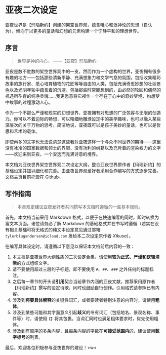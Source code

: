 # 亚夜二次设定

亚夜世界是【玛瑙新约】创建的架空世界观，蕴含唯心和泛神论的思想（自认为），倾向于以更多的童话和幻想的元素构建一个宁静平和的理想世界。

## 序言

> 世界是神的内心。
> ——【亚夜】玛瑙新约

亚夜是数不胜数的架空世界观中的一支，然而作为一个虚构的世界，亚夜拥有很多有趣的地方——包括那些清新平静、充满想象力和文学气息的氛围，包括收集精彩故事的旅行家、悉心培育植物的花匠等等自由的人类，包括充满奇思妙想的壮丽景色以及光阴年轮中蕴含着的沉淀，包括那些时常能想到的，由必然的轮回和偶然的机遇所孕育的纯净灵魂……我更愿意将它视作一个存在于心中的奇妙梦境，构想梦中故事的过程激动人心。

作为一个不那么严谨和现实的幻想世界，亚夜拥有对思想的广泛包容与无限的创造力。你可以不着边际的畅想，可以精细地雕琢设定中的美学趣味，也可以融入某些深层次的关于万物的思考。简洁地说，亚夜既可以是孩子美妙的童话，也可以是哲思和艺术的载体。

即使再多的文字也无法说清楚这些我对亚夜这样一个与众不同世界的期待——这里没有冰冷的国家数据和领土的界限、没有功利的纠葛以及充斥着的渲染权力的文字——欢迎来到亚夜，一个安逸而充满诗意的境界。

本文档为亚夜世界架空世界观二次设定大纲，整合亚夜世界原作者【玛瑙新约】的基础设定并加以细化和完善。由亚夜世界观爱好者采用合作编写的方式逐步完善。文档主页目前托管在 Github。

## 写作指南

> 本章规定建议亚夜爱好者共同撰写本文档时遵循的一些基本规则。

首先，本文档当前采用 Markdown 格式，以便于在快速编写的同时，即时转换为富文本页面。诸位请务必了解 Markdown 的基础格式并在书写时遵循（若实在没有相关基础可将无格式的纯文本设定意见通过邮箱 `tylerblugandersen@icloud.com` 发给本二次设定原作者 *Xikusa*）。

在编写具体设定时，请遵循以下意见以保证本文档前后内容的一致：

1. 本文档是亚夜世界大纲性质的二次设定合集，请使用**较为正式、严谨和逻辑清晰**的方式组织文字。
2. 请不要使用超过三层的子标题，即不要使用 `#`、`##`、`###` 之外任何的标题标注。
3. 之后每一章节的开头请**引用**契合当前章节内涵的亚夜文献，推荐采用原作者【玛瑙新约】撰写的设定诗歌，同时也鼓励自行创作。引用格式请参照已有内容。
4. 涉及到**将要具体解释**的关键性词汇，或者要读者特别注意的内容时，请使用**粗体**。
5. 涉及到某些可能和其字面意义引起**歧义**的专有词汇（包括地名、景观名称、事件等）时，请使用`【】`将其包裹。当词汇同时也满足粗体要求时，优先使用粗体。
6. 涉及到有顺序的多条内容，且每条内容的字数在**可接受范围内**的，建议使用**数字标号**的列表。

最后，欢迎各位积极参与亚夜世界的建设！>w<